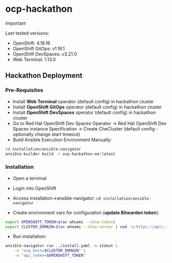 # ocp-hackathon


> [!IMPORTANT]  
> Last tested versions: 
> - OpenShift: 4.18.16
> - OpenShift GitOps: v1.16.1 
> - OpenShift DevSpaces: v3.21.0
> - Web Terminal: 1.13.0

## Hackathon Deployment

### Pre-Requisites

- Install **Web Terminal** operator (default config) in hackathon cluster
- Install **OpenShift GitOps** operator (default config) in hackathon cluster
- Install **OpenShift DevSpaces** operator (default config) in hackathon cluster
- Go to Red Hat OpenShift Dev Spaces Operator -> Red Hat OpenShift Dev Spaces instance Specification -> Create CheCluster (default config - optionally change start timeout)
- Build Ansible Execution Environment Manually:

```sh
cd installation/ansible-navigator
ansible-builder build -t ocp-hackathon-ee:latest
```

### Installation

- Open a terminal

- Login into OpenShift

- Access installation->ansible-navigator: `cd installation/ansible-navigator`

- Create environment vars for configuration (**update Bitwarden token**):

```sh
export OPENSHIFT_TOKEN=$(oc whoami --show-token)
export CLUSTER_DOMAIN=$(oc whoami --show-server | sed 's~https://api\.~~' | sed 's~:.*~~')
```

- Run installation:

```sh
ansible-navigator run ../install.yaml -m stdout \
    -e "ocp_host=$CLUSTER_DOMAIN" \
    -e "api_token=$OPENSHIFT_TOKEN"
```
